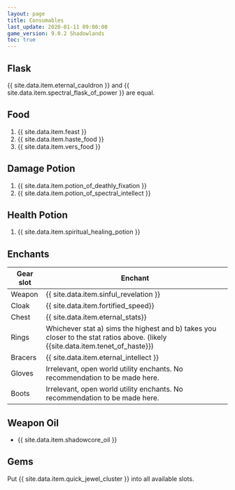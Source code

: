 ```yaml
---
layout: page
title: Consumables
last_update: 2020-01-11 09:00:00
game_version: 9.0.2 Shadowlands
toc: true
---
```


## Flask
{{ site.data.item.eternal_cauldron }} and {{ site.data.item.spectral_flask_of_power }} are equal.

## Food
1. {{ site.data.item.feast }}
1. {{ site.data.item.haste_food }}
1. {{ site.data.item.vers_food }}

## Damage Potion
1. {{ site.data.item.potion_of_deathly_fixation }}
1. {{ site.data.item.potion_of_spectral_intellect }}

## Health Potion
1. {{ site.data.item.spiritual_healing_potion }}


## Enchants

Gear slot | Enchant
--- | ---
Weapon | {{ site.data.item.sinful_revelation }}
Cloak | {{ site.data.item.fortified_speed}}
Chest | {{ site.data.item.eternal_stats}}
Rings | Whichever stat a) sims the highest and b) takes you closer to the stat ratios above. (likely {{site.data.item.tenet_of_haste}})
Bracers | {{ site.data.item.eternal_intellect }}
Gloves | Irrelevant, open world utility enchants. No recommendation to be made here.
Boots | Irrelevant, open world utility enchants. No recommendation to be made here.

## Weapon Oil
- {{ site.data.item.shadowcore_oil }}

## Gems

Put {{ site.data.item.quick_jewel_cluster }} into all available slots.
